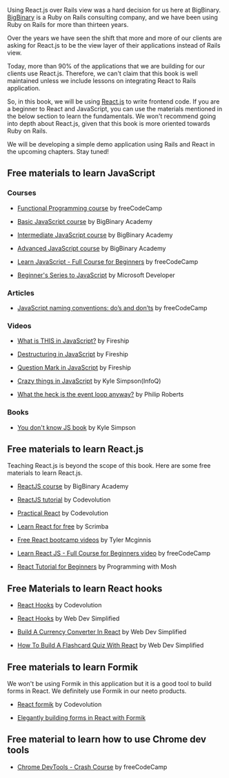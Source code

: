 Using React.js over Rails view was a hard decision for us here at BigBinary.
[BigBinary](https://bigbinary.com) is a Ruby on Rails consulting company, and we
have been using Ruby on Rails for more than thirteen years.

Over the years we have seen the shift that more and more of our clients are
asking for React.js to be the view layer of their applications instead of Rails
view.

Today, more than 90% of the applications that we are building for our clients
use React.js. Therefore, we can't claim that this book is well maintained unless
we include lessons on integrating React to Rails application.

So, in this book, we will be using [React.js](https://reactjs.org/) to write
frontend code. If you are a beginner to React and JavaScript, you can use the
materials mentioned in the below section to learn the fundamentals. We won't
recommend going into depth about React.js, given that this book is more oriented
towards Ruby on Rails.

We will be developing a simple demo application using Rails and React in the
upcoming chapters. Stay tuned!

## Free materials to learn JavaScript

### Courses

- [Functional Programming course](https://www.freecodecamp.org/learn/javascript-algorithms-and-data-structures/#functional-programming)
  by freeCodeCamp

- [Basic JavaScript course](https://courses.bigbinaryacademy.com/learn-basic-javascript/)
  by BigBinary Academy

- [Intermediate JavaScript course](https://courses.bigbinaryacademy.com/learn-intermediate-javascript/)
  by BigBinary Academy

- [Advanced JavaScript course](https://courses.bigbinaryacademy.com/learn-advanced-javascript/)
  by BigBinary Academy

- [Learn JavaScript - Full Course for Beginners](https://www.youtube.com/watch?v=PkZNo7MFNFg)
  by freeCodeCamp

- [Beginner's Series to JavaScript](https://youtube.com/playlist?list=PLlrxD0HtieHhW0NCG7M536uHGOtJ95Ut2)
  by Microsoft Developer

### Articles

- [JavaScript naming conventions: do’s and don’ts](https://www.freecodecamp.org/news/javascript-naming-conventions-dos-and-don-ts-99c0e2fdd78a/)
  by freeCodeCamp

### Videos

- [What is THIS in JavaScript?](https://youtu.be/YOlr79NaAtQ) by Fireship

- [Destructuring in JavaScript](https://youtu.be/UgEaJBz3bjY) by Fireship

- [Question Mark in JavaScript](https://youtu.be/O0gmXbN7lVE) by Fireship

- [Crazy things in JavaScript](https://youtu.be/2pL28CcEijU) by Kyle
  Simpson(InfoQ)

- [What the heck is the event loop anyway?](https://www.youtube.com/watch?v=8aGhZQkoFbQ)
  by Philip Roberts

### Books

- [You don't know JS book](https://github.com/getify/You-Dont-Know-JS) by Kyle
  Simpson

## Free materials to learn React.js

Teaching React.js is beyond the scope of this book. Here are some free materials
to learn React.js.

- [ReactJS course](https://courses.bigbinaryacademy.com/learn-react/) by BigBinary
  Academy

- [ReactJS tutorial](https://www.youtube.com/watch?v=QFaFIcGhPoM&list=PLC3y8-rFHvwgg3vaYJgHGnModB54rxOk3)
  by Codevolution

- [Practical React](https://www.youtube.com/watch?v=LZhwNGpiTEI&list=PLC3y8-rFHvwhAh1ypBvcZLDO6I7QTY5CM)
  by Codevolution

- [Learn React for free](https://scrimba.com/g/glearnreact) by Scrimba

- [Free React bootcamp videos](https://tylermcginnis.com/free-react-bootcamp/)
  by Tyler Mcginnis

- [Learn React JS - Full Course for Beginners video](https://www.youtube.com/watch?v=DLX62G4lc44)
  by freeCodeCamp

- [React Tutorial for Beginners](https://www.youtube.com/watch?v=Ke90Tje7VS0) by
  Programming with Mosh

## Free Materials to learn React hooks

- [React Hooks](https://www.youtube.com/watch?v=cF2lQ_gZeA8&list=PLC3y8-rFHvwisvxhZ135pogtX7_Oe3Q3A)
  by Codevolution

- [React Hooks](https://www.youtube.com/watch?v=O6P86uwfdR0&list=PLZlA0Gpn_vH8EtggFGERCwMY5u5hOjf-h)
  by Web Dev Simplified

- [Build A Currency Converter In React](https://www.youtube.com/watch?v=XN5elYWiSuw)
  by Web Dev Simplified

- [How To Build A Flashcard Quiz With React](https://www.youtube.com/watch?v=hEtZ040fsD8)
  by Web Dev Simplified

## Free materials to learn Formik

We won't be using Formik in this application but it is a good tool to build
forms in React. We definitely use Formik in our neeto products.

- [React formik](https://www.youtube.com/watch?v=a94FOvaBomQ&list=PLC3y8-rFHvwiPmFbtzEWjESkqBVDbdgGu)
  by Codevolution

- [Elegantly building forms in React with Formik](https://www.youtube.com/watch?v=xdrkB3VF28A)

## Free material to learn how to use Chrome dev tools

- [Chrome DevTools - Crash Course](https://www.youtube.com/watch?v=gTVpBbFWry8)
  by freeCodeCamp
